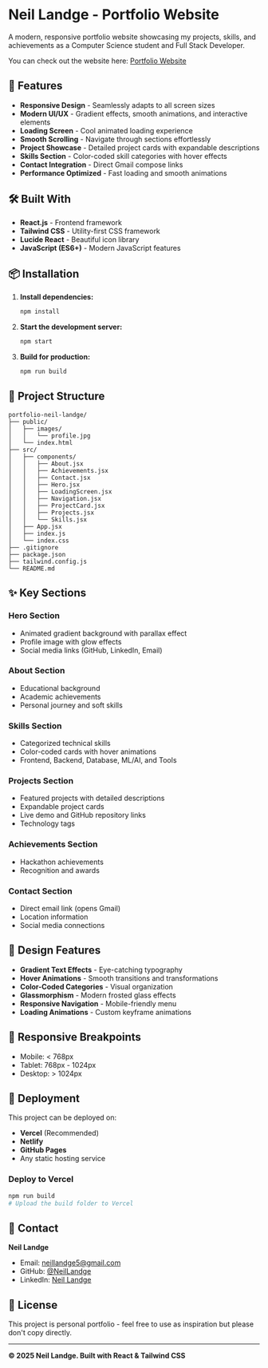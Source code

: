 # Neil Landge - Portfolio Website

A modern, responsive portfolio website showcasing my projects, skills, and achievements as a Computer Science student and Full Stack Developer.

You can check out the website here: [Portfolio Website](https://my-portfolio-website-two-snowy.vercel.app/)

## 🚀 Features

- **Responsive Design** - Seamlessly adapts to all screen sizes
- **Modern UI/UX** - Gradient effects, smooth animations, and interactive elements
- **Loading Screen** - Cool animated loading experience
- **Smooth Scrolling** - Navigate through sections effortlessly
- **Project Showcase** - Detailed project cards with expandable descriptions
- **Skills Section** - Color-coded skill categories with hover effects
- **Contact Integration** - Direct Gmail compose links
- **Performance Optimized** - Fast loading and smooth animations

## 🛠️ Built With

- **React.js** - Frontend framework
- **Tailwind CSS** - Utility-first CSS framework
- **Lucide React** - Beautiful icon library
- **JavaScript (ES6+)** - Modern JavaScript features

## 📦 Installation

1. **Install dependencies:**
   ```bash
   npm install
   ```

2. **Start the development server:**
   ```bash
   npm start
   ```

3. **Build for production:**
   ```bash
   npm run build
   ```

## 📂 Project Structure

```
portfolio-neil-landge/
├── public/
│   ├── images/
│   │   └── profile.jpg
│   └── index.html
├── src/
│   ├── components/
│   │   ├── About.jsx
│   │   ├── Achievements.jsx
│   │   ├── Contact.jsx
│   │   ├── Hero.jsx
│   │   ├── LoadingScreen.jsx
│   │   ├── Navigation.jsx
│   │   ├── ProjectCard.jsx
│   │   ├── Projects.jsx
│   │   └── Skills.jsx
│   ├── App.jsx
│   ├── index.js
│   └── index.css
├── .gitignore
├── package.json
├── tailwind.config.js
└── README.md
```

## ✨ Key Sections

### Hero Section
- Animated gradient background with parallax effect
- Profile image with glow effects
- Social media links (GitHub, LinkedIn, Email)

### About Section
- Educational background
- Academic achievements
- Personal journey and soft skills

### Skills Section
- Categorized technical skills
- Color-coded cards with hover animations
- Frontend, Backend, Database, ML/AI, and Tools

### Projects Section
- Featured projects with detailed descriptions
- Expandable project cards
- Live demo and GitHub repository links
- Technology tags

### Achievements Section
- Hackathon achievements
- Recognition and awards

### Contact Section
- Direct email link (opens Gmail)
- Location information
- Social media connections

## 🎨 Design Features

- **Gradient Text Effects** - Eye-catching typography
- **Hover Animations** - Smooth transitions and transformations
- **Color-Coded Categories** - Visual organization
- **Glassmorphism** - Modern frosted glass effects
- **Responsive Navigation** - Mobile-friendly menu
- **Loading Animations** - Custom keyframe animations

## 📱 Responsive Breakpoints

- Mobile: < 768px
- Tablet: 768px - 1024px
- Desktop: > 1024px

## 🚀 Deployment

This project can be deployed on:
- **Vercel** (Recommended)
- **Netlify**
- **GitHub Pages**
- Any static hosting service

### Deploy to Vercel
```bash
npm run build
# Upload the build folder to Vercel
```

## 📧 Contact

**Neil Landge**
- Email: [neillandge5@gmail.com](mailto:neillandge5@gmail.com)
- GitHub: [@NeilLandge](https://github.com/NeilLandge)
- LinkedIn: [Neil Landge](https://linkedin.com/in/neil-landge)

## 📄 License

This project is personal portfolio - feel free to use as inspiration but please don't copy directly.

---

**© 2025 Neil Landge. Built with React & Tailwind CSS**
